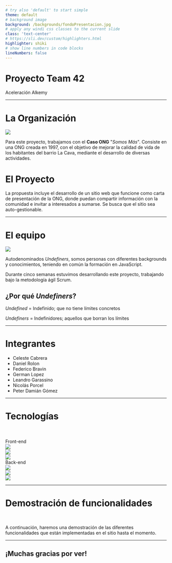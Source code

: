 ```yaml
---
# try also 'default' to start simple
theme: default
# background image
background: /backgrounds/fondoPresentacion.jpg
# apply any windi css classes to the current slide
class: 'text-center'
# https://sli.dev/custom/highlighters.html
highlighter: shiki
# show line numbers in code blocks
lineNumbers: false
---
```


# Proyecto Team 42

Aceleración Alkemy


<!--
The last comment block of each slide will be treated as slide notes. It will be visible and editable in Presenter Mode along with the slide. [Read more in the docs](https://sli.dev/guide/syntax.html#notes)
-->

---

# La Organización
<img src="/assets/logosomos.png" class="float-right h-40 rounded shadow bg-white" />

Para este proyecto, trabajamos con el **Caso ONG** "*Somos Más*". Consiste en una ONG creada en 1997, con el objetivo de mejorar la calidad de vida de los habitantes del barrio La Cava, mediante el desarrollo de diversas actividades.


# El Proyecto
La propuesta incluye el desarrollo de un sitio web que funcione como carta de presentación de la ONG, donde puedan compartir información con la comunidad e invitar a interesados a sumarse. Se busca que el sitio sea auto-gestionable.


<!--
You can have `style` tag in markdown to override the style for the current page.
Learn more: https://sli.dev/guide/syntax#embedded-styles
-->

---

# El equipo
<img src="/assets/undefiners.png" class="float-right h-40 rounded shadow" />

Autodenominados *Undefiners*, somos personas con diferentes backgrounds y conocimientos, teniendo en común la formación en JavaScript.

Durante cinco semanas estuvimos desarrollando este proyecto, trabajando bajo la metodología ágil Scrum.

## ¿Por qué *Undefiners*?
*Undefined* = Indefinido; que no tiene límites concretos

*Undefiners* = Indefinidores; aquellos que borran los límites

---

# Integrantes

* Celeste Cabrera
* Daniel Rolon
* Federico Bravin
* German Lopez
* Leandro Garassino
* Nicolás Porcel
* Peter Damián Gómez

---

# Tecnologías

<br />
<br />

<div class="grid grid-cols-4 gap-8">
  <div class="text-2xl font-bold mt-3">Front-end</div>
  <div>
    <img src="/assets/logos/react.png" class="h-15" />
  </div>
  <div class="relative bottom-2">
    <img src="/assets/logos/redux-logo-light.png" class="h-20" />
  </div>
  <div>
    <img src="/assets/logos/material-ui-logo.svg" class="h-16" />
  </div>

  <div class="text-2xl font-bold mt-3">Back-end</div>
  <div>
    <img src="/assets/logos/nodejs-logo-white.svg" class="h-18" />
  </div>
  <div>
    <img src="/assets/logos/express.png" class="h-13" />
  </div>
  <div>
    <img src="/assets/logos/sequelize.png" class="h-14" />
  </div>
</div>

---

# Demostración de funcionalidades

<br />

A continuación, haremos una demostración de las diferentes funcionalidades que están implementadas en el sitio hasta el momento.

---

<div style="height: 100%" class="flex flex-col justify-center align-center items-center content-center self-center">
  <h2 style="text-2xl">¡Muchas gracias por ver!</h2>
</div>
